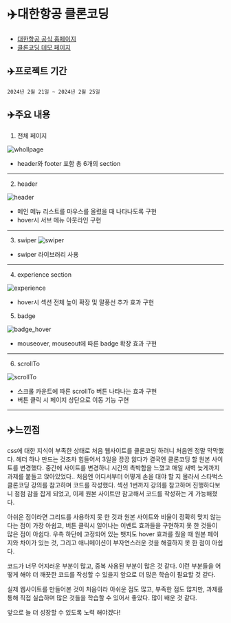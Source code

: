 # ✈️대한항공 클론코딩

- [대한항공 공식 홈페이지](https://www.koreanair.com/?hl=ko)
- [클론코딩 데모 페이지](https://koreanair-oxlzlo.netlify.app/)

## ✈️프로젝트 기간

    2024년 2월 21일 ~ 2024년 2월 25일

## ✈️주요 내용

  1. 전체 페이지

![whollpage](https://github.com/KDT1-FE/KDT8-M1/assets/140046183/f03b24a3-5c02-4584-9168-55c4d3871eb6)


  - header와 footer 포함 총 6개의 section
  ---
  2. header

![header](https://github.com/KDT1-FE/KDT8-M1/assets/140046183/134d287d-65db-4a08-b5ca-fb17c9b208fe)


  - 메인 메뉴 리스트를 마우스를 올렸을 때 나타나도록 구현
  - hover시 서브 메뉴 아웃라인 구현
  ---
  3. swiper
![swiper](https://github.com/KDT1-FE/KDT8-M1/assets/140046183/05fecb0e-1d10-4d11-8e97-6b28b7f038cb)



  - swiper 라이브러리 사용
  ---
  4. experience section

![experience](https://github.com/KDT1-FE/KDT8-M1/assets/140046183/1e9bf8d5-d6d8-4c74-9730-dfe8081abd8d)


  - hover시 섹션 전체 높이 확장 및 말풍선 추가 효과 구현


  5. badge

![badge_hover](https://github.com/KDT1-FE/KDT8-M1/assets/140046183/2b3dd654-9377-4793-99b7-0547a89be967)


  - mouseover, mouseout에 따른 badge 확장 효과 구현
  ---

  6. scrollTo

![scrollTo](https://github.com/KDT1-FE/KDT8-M1/assets/140046183/a3323190-8bf0-473e-823f-655cc5d33255)


  - 스크롤 카운트에 따른 scrollTo 버튼 나타나는 효과 구현
  - 버튼 클릭 시 페이지 상단으로 이동 기능 구현
  ---


## ✈️느낀점
css에 대한 지식이 부족한 상태로 처음 웹사이트를 클론코딩 하려니 처음엔 정말 막막했다. 
헤더 하나 만드는 것조차 힘들어서 3일을 끙끙 앓다가 결국엔 클론코딩 할 원본 사이트를 변경했다.
중간에 사이트를 변경하니 시간의 촉박함을 느꼈고 매일 새벽 늦게까지 과제를 붙들고 앉아있었다..
처음엔 어디서부터 어떻게 손을 대야 할 지 몰라서 스타벅스 클론코딩 강의를 참고하며 코드를 작성했다.
섹션 1번까지 강의를 참고하며 진행하다보니 점점 감을 잡게 되었고, 이제 원본 사이트만 참고해서 코드를 작성하는 게 가능해졌다.

아쉬운 점이라면 그리드를 사용하지 못 한 것과 원본 사이트와 비율이 정확히 맞지 않는다는 점이 가장 아쉽고,
버튼 클릭시 일어나는 이벤트 효과들을 구현하지 못 한 것들이 많은 점이 아쉽다.
우측 하단에 고정되어 있는 뱃지도 hover 효과를 줬을 때 원본 페이지와 차이가 있는 것,
그리고 애니메이션이 부자연스러운 것을 해결하지 못 한 점이 아쉽다.

코드가 너무 어지러운 부분이 많고, 중복 사용된 부분이 많은 것 같다.
이런 부분들을 어떻게 해야 더 깨끗한 코드를 작성할 수 있을지 앞으로 더 많은 학습이 필요할 것 같다.

실제 웹사이트를 만들어본 것이 처음이라 아쉬운 점도 많고, 부족한 점도 많지만,
과제를 통해 직접 실습하며 많은 것들을 학습할 수 있어서 좋았다.
많이 배운 것 같다.

앞으로 늘 더 성장할 수 있도록 노력 해야겠다!
